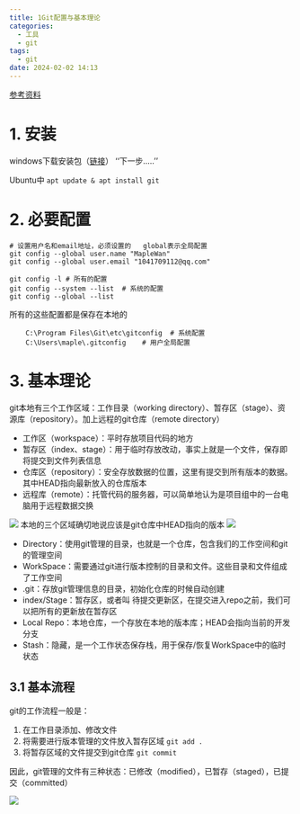 ```yaml
---
title: 1Git配置与基本理论
categories: 
  - 工具
  - git
tags:
  - git
date: 2024-02-02 14:13
---
```


[参考资料](https://www.liaoxuefeng.com/wiki/896043488029600)
# 1. 安装
windows下载安装包（[链接](https://github.com/git-for-windows/git/releases/download/v2.40.1.windows.1/Git-2.40.1-64-bit.exe)）    ‘‘下一步.....’’

Ubuntu中 `apt update & apt install git`

# 2. 必要配置

```shell
# 设置用户名和email地址，必须设置的   global表示全局配置
git config --global user.name "MapleWan"
git config --global user.email "1041709112@qq.com"

git config -l # 所有的配置
git config --system --list  # 系统的配置
git config --global --list
```
所有的这些配置都是保存在本地的

```
	C:\Program Files\Git\etc\gitconfig  # 系统配置
	C:\Users\maple\.gitconfig    # 用户全局配置
```


# 3. 基本理论
git本地有三个工作区域：工作目录（working directory）、暂存区（stage）、资源库（repository）。加上远程的git仓库（remote directory）

- 工作区（workspace）：平时存放项目代码的地方
- 暂存区（index、stage）：用于临时存放改动，事实上就是一个文件，保存即将提交到文件列表信息
- 仓库区（repository）：安全存放数据的位置，这里有提交到所有版本的数据。其中HEAD指向最新放入的仓库版本
- 远程库（remote）：托管代码的服务器，可以简单地认为是项目组中的一台电脑用于远程数据交换

![](/images/20230607005128.png)
本地的三个区域确切地说应该是git仓库中HEAD指向的版本
![](/images/20230607005825.png)
- Directory：使用git管理的目录，也就是一个仓库，包含我们的工作空间和git的管理空间
- WorkSpace：需要通过git进行版本控制的目录和文件。这些目录和文件组成了工作空间
- .git：存放git管理信息的目录，初始化仓库的时候自动创建
- index/Stage：暂存区，或者叫 待提交更新区，在提交进入repo之前，我们可以把所有的更新放在暂存区
- Local Repo：本地仓库，一个存放在本地的版本库；HEAD会指向当前的开发分支
- Stash：隐藏，是一个工作状态保存栈，用于保存/恢复WorkSpace中的临时状态

## 3.1 基本流程
git的工作流程一般是：
1. 在工作目录添加、修改文件
2. 将需要进行版本管理的文件放入暂存区域  `git add .`
3. 将暂存区域的文件提交到git仓库 `git commit`

因此，git管理的文件有三种状态：已修改（modified），已暂存（staged），已提交（committed）

![](/images/20230607010427.png)